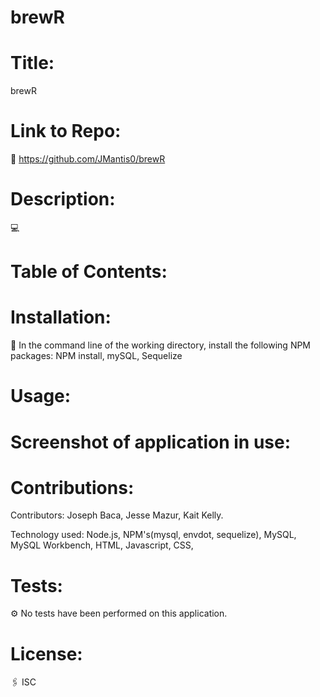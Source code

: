 # brewR

# Title:
brewR 

# Link to Repo:
🚀 https://github.com/JMantis0/brewR

# Description:
💻 

# Table of Contents: 


# Installation: 
💾 In the command line of the working directory, install the following NPM packages: NPM install, mySQL, Sequelize

# Usage: 


# Screenshot of application in use:




# Contributions: 
Contributors: Joseph Baca, Jesse Mazur,  Kait Kelly. 

Technology used: Node.js, NPM's(mysql, envdot, sequelize), MySQL, MySQL Workbench, HTML, Javascript, CSS, 

# Tests: 
⚙️ No tests have been performed on this application. 

# License: 
🖇 ISC

